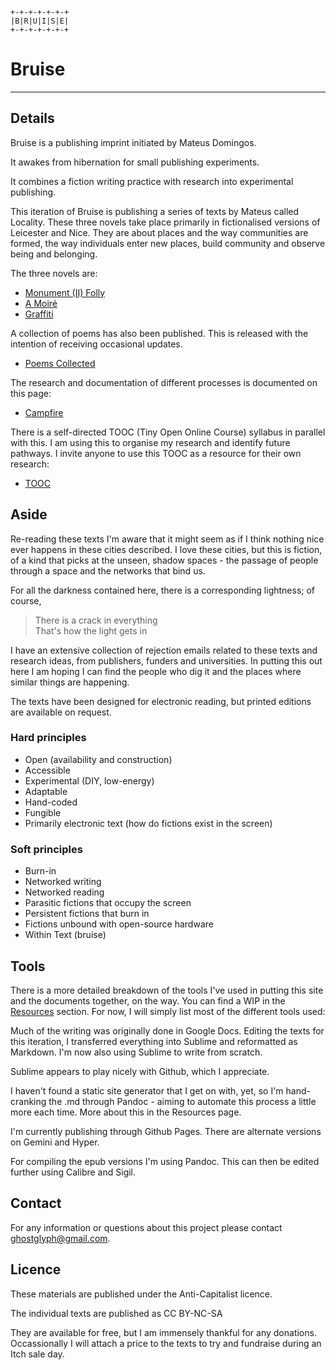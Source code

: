 
```
+-+-+-+-+-+-+
|B|R|U|I|S|E|
+-+-+-+-+-+-+
```

# Bruise

---

## Details

Bruise is a publishing imprint initiated by Mateus Domingos.

It awakes from hibernation for small publishing experiments.

It combines a fiction writing practice with research into experimental publishing.

This iteration of Bruise is publishing a series of texts by Mateus called Locality. These three novels take place primarily in fictionalised versions of Leicester and Nice. They are about places and the way communities are formed, the way individuals enter new places, build community and observe being and belonging.

The three novels are:

- [Monument (II) Folly](https://bruise.in/locality.html)
- [A Moiré](https://bruise.in/locality.html)
- [Graffiti](https://bruise.in/locality.html)

A collection of poems has also been published. This is released with the intention of receiving occasional updates.

- [Poems Collected](https://bruise.in/poems.html)

The research and documentation of different processes is documented on this page:

- [Campfire](https://bruise.in/campfire.html)

There is a self-directed TOOC (Tiny Open Online Course) syllabus in parallel with this. I am using this to organise my research and identify future pathways. I invite anyone to use this TOOC as a resource for their own research:

- [TOOC](https://bruise.in/tooc.html)

## Aside

Re-reading these texts I'm aware that it might seem as if I think nothing nice ever happens in these cities described.
I love these cities, but this is fiction, of a kind that picks at the unseen, shadow spaces - the passage of people through a space and the networks that bind us.

For all the darkness contained here, there is a corresponding lightness; of course,

>There is a crack in everything  
>That's how the light gets in

I have an extensive collection of rejection emails related to these texts and research ideas, from publishers, funders and universities. In putting this out here I am hoping I can find the people who dig it and the places where similar things are happening.

The texts have been designed for electronic reading, but printed editions are available on request.

### Hard principles

- Open (availability and construction)
- Accessible
- Experimental (DIY, low-energy)
- Adaptable
- Hand-coded
- Fungible
- Primarily electronic text (how do fictions exist in the screen)

### Soft principles

- Burn-in
- Networked writing
- Networked reading
- Parasitic fictions that occupy the screen
- Persistent fictions that burn in
- Fictions unbound with open-source hardware
- Within Text (bruise)

## Tools

There is a more detailed breakdown of the tools I've used in putting this site and the documents together, on the way. You can find a WIP in the [Resources](https://bruise.in/resources.html) section. For now, I will simply list most of the different tools used:

Much of the writing was originally done in Google Docs. Editing the texts for this iteration, I transferred everything into Sublime and reformatted as Markdown. I'm now also using Sublime to write from scratch.

Sublime appears to play nicely with Github, which I appreciate.

I haven't found a static site generator that I get on with, yet, so I'm hand-cranking the .md through Pandoc - aiming to automate this process a little more each time. More about this in the Resources page.

I'm currently publishing through Github Pages. There are alternate versions on Gemini and Hyper.

For compiling the epub versions I'm using Pandoc. This can then be edited further using Calibre and Sigil.

## Contact

For any information or questions about this project please contact ghostglyph@gmail.com.

## Licence

These materials are published under the Anti-Capitalist licence.

The individual texts are published as CC BY-NC-SA 

They are available for free, but I am immensely thankful for any donations. Occassionally I will attach a price to the texts to try and fundraise during an Itch sale day.
